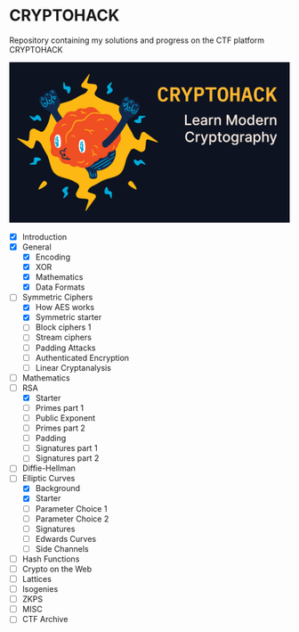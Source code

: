 # CRYPTOHACK

Repository containing my solutions and progress on the CTF platform CRYPTOHACK

![image](./img/proxy-image.png)

- [x] Introduction
- [x] General
    - [x] Encoding
    - [x] XOR
    - [x] Mathematics
    - [x] Data Formats
- [ ] Symmetric Ciphers
    - [x] How AES works
    - [x] Symmetric starter
    - [ ] Block ciphers 1
    - [ ] Stream ciphers
    - [ ] Padding Attacks
    - [ ] Authenticated Encryption
    - [ ] Linear Cryptanalysis
- [ ] Mathematics
- [ ] RSA
    - [x] Starter
    - [ ] Primes part 1
    - [ ] Public Exponent
    - [ ] Primes part 2
    - [ ] Padding
    - [ ] Signatures part 1
    - [ ] Signatures part 2
- [ ] Diffie-Hellman
- [ ] Elliptic Curves
    - [x] Background
    - [x] Starter
    - [ ] Parameter Choice 1
    - [ ] Parameter Choice 2
    - [ ] Signatures
    - [ ] Edwards Curves
    - [ ] Side Channels
- [ ] Hash Functions
- [ ] Crypto on the Web
- [ ] Lattices
- [ ] Isogenies
- [ ] ZKPS
- [ ] MISC
- [ ] CTF Archive
